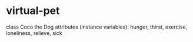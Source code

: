 # virtual-pet
class Coco the Dog 
attributes (instance variables): hunger, thirst, exercise, loneliness, relieve, sick
